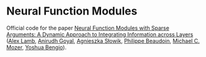 # Neural Function Modules

Official code for the paper [Neural Function Modules with Sparse Arguments: A Dynamic Approach to Integrating Information across Layers](https://arxiv.org/abs/2010.08012) ([Alex Lamb](https://sites.google.com/view/alexmlamb), [Anirudh Goyal](https://anirudh9119.github.io/), [Agnieszka Słowik](https://slowika.github.io/), [Philippe Beaudoin](https://twitter.com/PhilBeaudoin?ref_src=twsrc%5Egoogle%7Ctwcamp%5Eserp%7Ctwgr%5Eauthor), [Michael C. Mozer](https://home.cs.colorado.edu/~mozer/index.php), [Yoshua Bengio](https://yoshuabengio.org/)).
